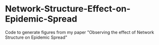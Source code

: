 # Network-Structure-Effect-on-Epidemic-Spread
Code to generate figures from my paper "Observing the effect of Network Structure on Epidemic Spread"
